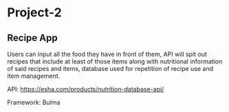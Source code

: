 # Project-2

## Recipe App
Users can input all the food they have in front of them, API will spit out recipes that include at least of those items along with nutritional information of said recipes and items, database used for repetition of recipe use and item management.

API: https://esha.com/products/nutrition-database-api/

Framework: Bulma
